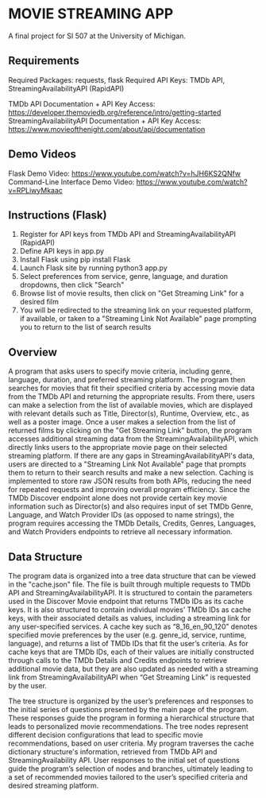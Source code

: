 # MOVIE STREAMING APP

A final project for SI 507 at the University of Michigan.

## Requirements

Required Packages: requests, flask
Required API Keys: TMDb API, StreamingAvailabilityAPI (RapidAPI)

TMDb API Documentation + API Key Access: https://developer.themoviedb.org/reference/intro/getting-started
StreamingAvailabilityAPI Documentation + API Key Access: https://www.movieofthenight.com/about/api/documentation

## Demo Videos

Flask Demo Video: https://www.youtube.com/watch?v=hJH6KS2QNfw
Command-Line Interface Demo Video: https://www.youtube.com/watch?v=RPLiwyMkaac

## Instructions (Flask)

1. Register for API keys from TMDb API and StreamingAvailabilityAPI (RapidAPI)
2. Define API keys in app.py
3. Install Flask using pip install Flask
4. Launch Flask site by running python3 app.py
5. Select preferences from service, genre, language, and duration dropdowns, then click "Search"
6. Browse list of movie results, then click on "Get Streaming Link" for a desired film
7. You will be redirected to the streaming link on your requested platform, if available, or taken to a "Streaming Link Not Available" page prompting you to return to the list of search results

## Overview

A program that asks users to specify movie criteria, including genre, language, duration, and preferred streaming platform. The program then searches for movies that fit their specified criteria by accessing movie data from the TMDb API and returning the appropriate results. From there, users can make a selection from the list of available movies, which are displayed with relevant details such as Title, Director(s), Runtime, Overview, etc., as well as a poster image. Once a user makes a selection from the list of returned films by clicking on the "Get Streaming Link" button, the program accesses additional streaming data from the StreamingAvailabilityAPI, which directly links users to the appropriate movie page on their selected streaming platform. If there are any gaps in StreamingAvailabilityAPI's data, users are directed to a "Streaming Link Not Available" page that prompts them to return to their search results and make a new selection. Caching is implemented to store raw JSON results from both APIs, reducing the need for repeated requests and improving overall program efficiency. Since the TMDb Discover endpoint alone does not provide certain key movie information such as Director(s) and also requires input of set TMDb Genre, Language, and Watch Provider IDs (as opposed to name strings), the program requires accessing the TMDb Details, Credits, Genres, Languages, and Watch Providers endpoints to retrieve all necessary information.

## Data Structure

The program data is organized into a tree data structure that can be viewed in the "cache.json" file. The file is built through multiple requests to TMDb API and StreamingAvailabilityAPI. It is structured to contain the parameters used in the Discover Movie endpoint that returns TMDb IDs as its cache keys. It is also structured to contain individual movies’ TMDb IDs as cache keys, with their associated details as values, including a streaming link for any user-specified services. A cache key such as “8_16_en_90_120” denotes specified movie preferences by the user (e.g. genre_id, service, runtime, language), and returns a list of TMDb IDs that fit the user’s criteria. As for cache keys that are TMDb IDs, each of their values are initially constructed through calls to the TMDb Details and Credits endpoints to retrieve additional movie data, but they are also updated as needed with a streaming link from StreamingAvailabilityAPI when “Get Streaming Link” is requested by the user.

The tree structure is organized by the user’s preferences and responses to the initial series of questions presented by the main page of the program. These responses guide the program in forming a hierarchical structure that leads to personalized movie recommendations. The tree nodes represent different decision configurations that lead to specific movie recommendations, based on user criteria. My program traverses the cache dictionary structure's information, retrieved from TMDb API and StreamingAvailability API. User responses to the initial set of questions guide the program’s selection of nodes and branches, ultimately leading to a set of recommended movies tailored to the user’s specified criteria and desired streaming platform.
